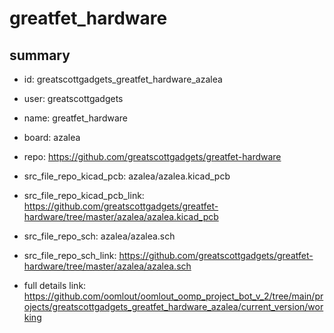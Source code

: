 # greatfet_hardware
 
## summary 
* id: greatscottgadgets_greatfet_hardware_azalea
* user: greatscottgadgets
* name: greatfet_hardware
* board: azalea
* repo: https://github.com/greatscottgadgets/greatfet-hardware
* src_file_repo_kicad_pcb: azalea/azalea.kicad_pcb
* src_file_repo_kicad_pcb_link: https://github.com/greatscottgadgets/greatfet-hardware/tree/master/azalea/azalea.kicad_pcb


* src_file_repo_sch: azalea/azalea.sch
* src_file_repo_sch_link: https://github.com/greatscottgadgets/greatfet-hardware/tree/master/azalea/azalea.sch
* full details link: https://github.com/oomlout/oomlout_oomp_project_bot_v_2/tree/main/projects/greatscottgadgets_greatfet_hardware_azalea/current_version/working  







